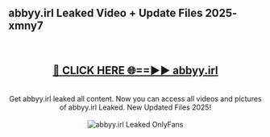 <h2>abbyy.irl Leaked Video + Update Files 2025- xmny7</h2>
<br>
<div align="center">
<h2><a href="https://libra.edu.pl?abbyy.irl" rel="nofollow">🔴 CLICK HERE 🌐==►► abbyy.irl</a></h2>
<br>
Get abbyy.irl leaked all content. Now you can access all videos and pictures of abbyy.irl Leaked. New Updated Files 2025!
<br>
<br>
<a href="https://libra.edu.pl?abbyy.irl" rel="nofollow" data-target="animated-image.originalLink"><img src="https://i.ibb.co.com/WyWwxjT/player-gif2.gif" alt="abbyy.irl Leaked OnlyFans" style="max-width: 100%; display: inline-block;" data-target="animated-image.originalImage"></a>
</div>
<br>